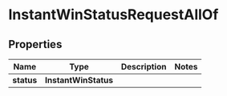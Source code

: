 

# InstantWinStatusRequestAllOf


## Properties

Name | Type | Description | Notes
------------ | ------------- | ------------- | -------------
**status** | **InstantWinStatus** |  | 



